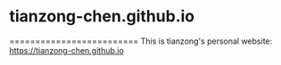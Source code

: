 # tianzong-chen.github.io
=========================
This is tianzong's personal website: https://tianzong-chen.github.io
